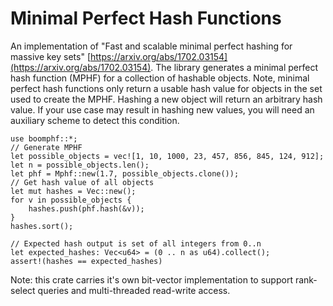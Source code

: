 # Minimal Perfect Hash Functions

An implementation of "Fast and scalable minimal perfect hashing for massive key sets"
[https://arxiv.org/abs/1702.03154](https://arxiv.org/abs/1702.03154).
The library generates a minimal perfect hash function (MPHF) for a collection of hashable objects. 
Note, minimal perfect hash functions only return a usable hash value for objects in the set used to create the MPHF. 
Hashing a new object will return an arbitrary hash value. If your use case may result in hashing new values, you will need an 
auxiliary scheme to detect this condition.

 ```
 use boomphf::*;
 // Generate MPHF
 let possible_objects = vec![1, 10, 1000, 23, 457, 856, 845, 124, 912];
 let n = possible_objects.len();
 let phf = Mphf::new(1.7, possible_objects.clone());
 // Get hash value of all objects	
 let mut hashes = Vec::new();
 for v in possible_objects {
     hashes.push(phf.hash(&v));
 }
 hashes.sort();

 // Expected hash output is set of all integers from 0..n
 let expected_hashes: Vec<u64> = (0 .. n as u64).collect();
 assert!(hashes == expected_hashes)
 ```

Note: this crate carries it's own bit-vector implementation to support rank-select queries and multi-threaded read-write access.
